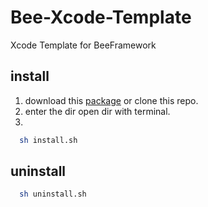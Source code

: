Bee-Xcode-Template
==================

Xcode Template for BeeFramework

## install

1. download this [package](https://github.com/qfish/Bee-Xcode-Template/archive/master.zip) or clone this repo.
2. enter the dir open dir with terminal.
3. 
  ```sh
    sh install.sh
  ```

## uninstall

```sh
  sh uninstall.sh
```